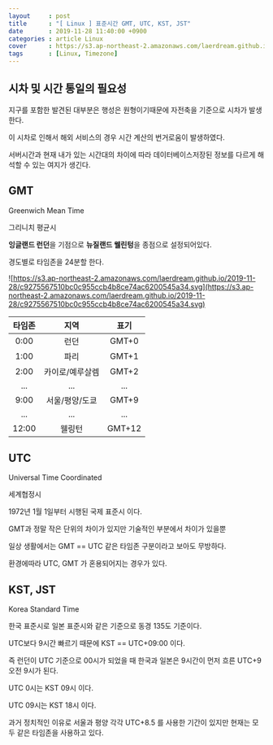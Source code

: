 ```yaml
---
layout     : post
title      : "[ Linux ] 표준시간 GMT, UTC, KST, JST"
date       : 2019-11-28 11:40:00 +0900
categories : article Linux
cover      : https://s3.ap-northeast-2.amazonaws.com/laerdream.github.io/cover/linux.jpg
tags       : [Linux, Timezone]
---
```


## 시차 및 시간 통일의 필요성
지구를 포함한 발견된 대부분은 행성은 원형이기때문에 자전축을 기준으로 시차가 발생한다.

이 시차로 인해서 해외 서비스의 경우 시간 계산의 번거로움이 발생하였다.

서버시간과 현재 내가 있는 시간대의 차이에 따라 데이터베이스저장된 정보를 다르게 해석할 수 있는 여지가 생긴다.


## GMT

Greenwich Mean Time

그리니치 평균시

**잉글랜드 런던**을 기점으로 **뉴질랜드 웰린텅**을 종점으로 설정되어있다.

경도별로 타임존을 24분할 한다.

![https://s3.ap-northeast-2.amazonaws.com/laerdream.github.io/2019-11-28/c9275567510bc0c955ccb4b8ce74ac6200545a34.svg](https://s3.ap-northeast-2.amazonaws.com/laerdream.github.io/2019-11-28/c9275567510bc0c955ccb4b8ce74ac6200545a34.svg)

| 타임존 | 지역 | 표기 |
|:---:|:---:|:---:|
| 0:00 | 런던 | GMT+0 |
| 1:00 | 파리 | GMT+1 |
| 2:00 | 카이로/예루살렘 | GMT+2 |
| ... | ... | ... |
| 9:00 | 서울/평양/도쿄 | GMT+9 |
| ... | ... | ... |
| 12:00 | 웰링턴 | GMT+12 |


## UTC

Universal Time Coordinated

세계협정시

1972년 1월 1일부터 시행된 국제 표준시 이다.

GMT과 정말 작은 단위의 차이가 있지만 기술적인 부분에서 차이가 있을뿐

일상 생활에서는 GMT == UTC 같은 타임존 구분이라고 보아도 무방하다.

환경에따라 UTC, GMT 가 혼용되어지는 경우가 있다.


## KST, JST

Korea Standard Time

한국 표준시로 일본 표준시와 같은 기준으로 동경 135도 기준이다.

UTC보다 9시간 빠르기 때문에 KST == UTC+09:00 이다.

즉 런던이 UTC 기준으로 00시가 되었을 때 한국과 일본은 9시간이 먼저 흐른 UTC+9 오전 9시가 된다.

UTC 0시는 KST 09시 이다.

UTC 09시는 KST 18시 이다.

과거 정치적인 이유로 서울과 평양 각각 UTC+8.5 를 사용한 기간이 있지만 현재는 모두 같은 타임존을 사용하고 있다.

